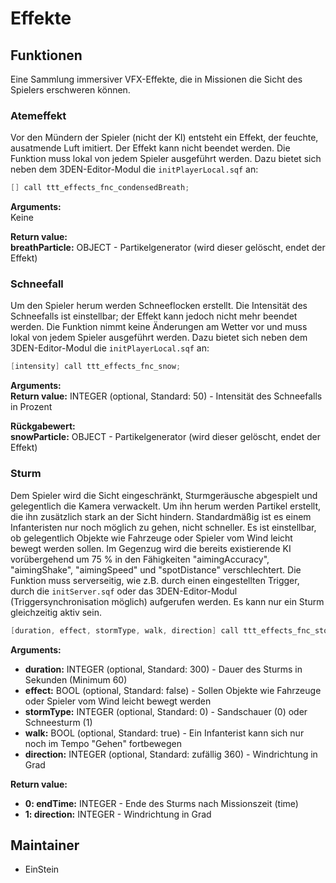 # Effekte

## Funktionen

Eine Sammlung immersiver VFX-Effekte, die in Missionen die Sicht des Spielers erschweren können.

### Atemeffekt

Vor den Mündern der Spieler (nicht der KI) entsteht ein Effekt, der feuchte, ausatmende Luft imitiert. Der Effekt kann nicht beendet werden. Die Funktion muss lokal von jedem Spieler ausgeführt werden. Dazu bietet sich neben dem 3DEN-Editor-Modul die `initPlayerLocal.sqf` an:
  
```c++
[] call ttt_effects_fnc_condensedBreath;
```

**Arguments:**  
Keine

**Return value:**  
**breathParticle:** OBJECT - Partikelgenerator (wird dieser gelöscht, endet der Effekt)

### Schneefall

Um den Spieler herum werden Schneeflocken erstellt. Die Intensität des Schneefalls ist einstellbar; der Effekt kann jedoch nicht mehr beendet werden. Die Funktion nimmt keine Änderungen am Wetter vor und muss lokal von jedem Spieler ausgeführt werden. Dazu bietet sich neben dem 3DEN-Editor-Modul die `initPlayerLocal.sqf` an:

```c++
[intensity] call ttt_effects_fnc_snow;
```

**Arguments:**  
**Return value:** INTEGER (optional, Standard: 50) - Intensität des Schneefalls in Prozent

**Rückgabewert:**  
**snowParticle:** OBJECT - Partikelgenerator (wird dieser gelöscht, endet der Effekt)

### Sturm

Dem Spieler wird die Sicht eingeschränkt, Sturmgeräusche abgespielt und gelegentlich die Kamera verwackelt. Um ihn herum werden Partikel erstellt, die ihn zusätzlich stark an der Sicht hindern. Standardmäßig ist es einem Infanteristen nur noch möglich zu gehen, nicht schneller. Es ist einstellbar, ob gelegentlich Objekte wie Fahrzeuge oder Spieler vom Wind leicht bewegt werden sollen. Im Gegenzug wird die bereits existierende KI vorübergehend um 75 % in den Fähigkeiten "aimingAccuracy", "aimingShake", "aimingSpeed" und "spotDistance" verschlechtert. Die Funktion muss serverseitig, wie z.B. durch einen eingestellten Trigger, durch die `initServer.sqf` oder das 3DEN-Editor-Modul (Triggersynchronisation möglich) aufgerufen werden. Es kann nur ein Sturm gleichzeitig aktiv sein.

```c++
[duration, effect, stormType, walk, direction] call ttt_effects_fnc_stormInit;
```

**Arguments:**  

- **duration:** INTEGER (optional, Standard: 300) - Dauer des Sturms in Sekunden (Minimum 60)
- **effect:** BOOL (optional, Standard: false) - Sollen Objekte wie Fahrzeuge oder Spieler vom Wind leicht bewegt werden
- **stormType:** INTEGER (optional, Standard: 0) - Sandschauer (0) oder Schneesturm (1)
- **walk:** BOOL (optional, Standard: true) - Ein Infanterist kann sich nur noch im Tempo "Gehen" fortbewegen
- **direction:** INTEGER (optional, Standard: zufällig 360) - Windrichtung in Grad

**Return value:**  

- **0: endTime:** INTEGER - Ende des Sturms nach Missionszeit (time)
- **1: direction:** INTEGER - Windrichtung in Grad

## Maintainer

- EinStein
